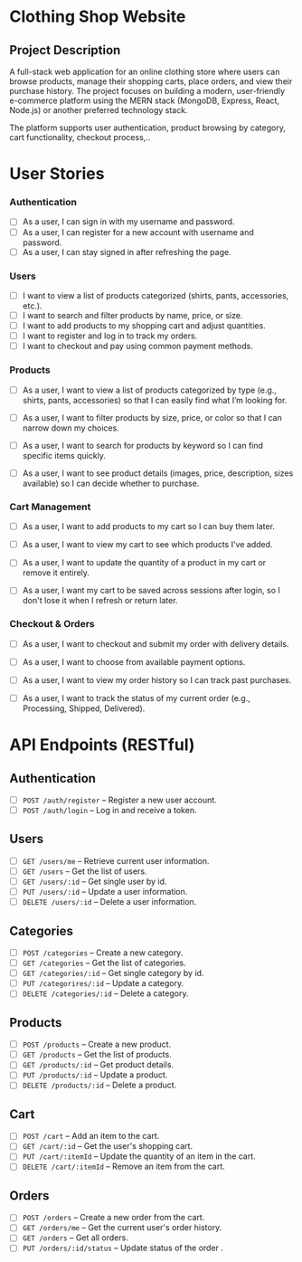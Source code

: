 # Clothing Shop Website

## Project Description

A full-stack web application for an online clothing store where users can browse products, manage their shopping carts, place orders, and view their purchase history. The project focuses on building a modern, user-friendly e-commerce platform using the MERN stack (MongoDB, Express, React, Node.js) or another preferred technology stack.

The platform supports user authentication, product browsing by category, cart functionality, checkout process,..

# User Stories

### Authentication

- [ ] As a user, I can sign in with my username and password.
- [ ] As a user, I can register for a new account with username and password.
- [ ] As a user, I can stay signed in after refreshing the page.

### Users

- [ ] I want to view a list of products categorized (shirts, pants, accessories, etc.).
- [ ] I want to search and filter products by name, price, or size.
- [ ] I want to add products to my shopping cart and adjust quantities.
- [ ] I want to register and log in to track my orders.
- [ ] I want to checkout and pay using common payment methods.

### Products

- [ ] As a user, I want to view a list of products categorized by type (e.g., shirts, pants, accessories) so that I can easily find what I’m looking for.

- [ ] As a user, I want to filter products by size, price, or color so that I can narrow down my choices.

- [ ] As a user, I want to search for products by keyword so I can find specific items quickly.

- [ ] As a user, I want to see product details (images, price, description, sizes available) so I can decide whether to purchase.

### Cart Management

- [ ] As a user, I want to add products to my cart so I can buy them later.

- [ ] As a user, I want to view my cart to see which products I've added.

- [ ] As a user, I want to update the quantity of a product in my cart or remove it entirely.
- [ ] As a user, I want my cart to be saved across sessions after login, so I don't lose it when I refresh or return later.

### Checkout & Orders

- [ ] As a user, I want to checkout and submit my order with delivery details.

- [ ] As a user, I want to choose from available payment options.

- [ ] As a user, I want to view my order history so I can track past purchases.

- [ ] As a user, I want to track the status of my current order (e.g., Processing, Shipped, Delivered).

# API Endpoints (RESTful)

## Authentication

- [ ] `POST /auth/register` – Register a new user account.
- [ ] `POST /auth/login` – Log in and receive a token.

## Users

- [ ] `GET /users/me` – Retrieve current user information.
- [ ] `GET /users` – Get the list of users.
- [ ] `GET /users/:id` – Get single user by id.
- [ ] `PUT /users/:id` – Update a user information.
- [ ] `DELETE /users/:id` – Delete a user information.

## Categories

- [ ] `POST /categories` – Create a new category.
- [ ] `GET /categories` – Get the list of categories.
- [ ] `GET /categories/:id` – Get single category by id.
- [ ] `PUT /categorires/:id` – Update a category.
- [ ] `DELETE /categories/:id` – Delete a category.

## Products

- [ ] `POST /products` – Create a new product.
- [ ] `GET /products` – Get the list of products.
- [ ] `GET /products/:id` – Get product details.
- [ ] `PUT /products/:id` – Update a product.
- [ ] `DELETE /products/:id` – Delete a product.

## Cart

- [ ] `POST /cart` – Add an item to the cart.
- [ ] `GET /cart/:id` – Get the user's shopping cart.
- [ ] `PUT /cart/:itemId` – Update the quantity of an item in the cart.
- [ ] `DELETE /cart/:itemId` – Remove an item from the cart.

## Orders

- [ ] `POST /orders` – Create a new order from the cart.
- [ ] `GET /orders/me` – Get the current user's order history.
- [ ] `GET /orders` – Get all orders.
- [ ] `PUT /orders/:id/status` – Update status of the order .
